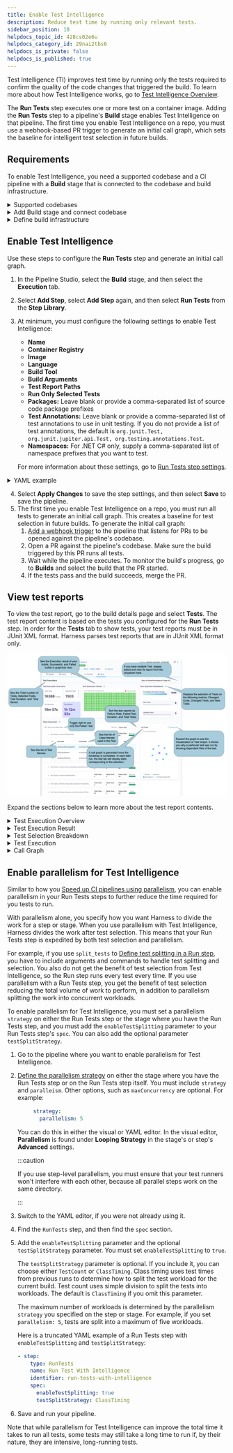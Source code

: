```yaml
---
title: Enable Test Intelligence
description: Reduce test time by running only relevant tests.
sidebar_position: 10
helpdocs_topic_id: 428cs02e6u
helpdocs_category_id: 29nai2tbs6
helpdocs_is_private: false
helpdocs_is_published: true
---
```


Test Intelligence (TI) improves test time by running only the tests required to confirm the quality of the code changes that triggered the build. To learn more about how Test Intelligence works, go to [Test Intelligence Overview](../../ci-quickstarts/test-intelligence-concepts.md).

The **Run Tests** step executes one or more test on a container image. Adding the **Run Tests** step to a pipeline's **Build** stage enables Test Intelligence on that pipeline. The first time you enable Test Intelligence on a repo, you must use a webhook-based PR trigger to generate an initial call graph, which sets the baseline for intelligent test selection in future builds.

## Requirements

To enable Test Intelligence, you need a supported codebase and a CI pipeline with a **Build** stage that is connected to the codebase and build infrastructure.

<details>
<summary>Supported codebases</summary>

Test Intelligence is available for the following codebases:

* Java
* Kotlin
* .NET Core: Test Intelligence for .NET is behind the Feature Flag `TI_DOTNET`. Contact [Harness Support](mailto:support@harness.io) to enable the feature.
* Scala

</details>

<details>
<summary>Add Build stage and connect codebase</summary>

Make sure you have a CI pipeline with a **Build** stage that is connected to your codebase.

If you haven't created a pipeline before, [Get started with the fastest CI on the planet](https://developer.harness.io/tutorials/build-code/fastest-ci).

To add a **Build** stage to an existing pipeline:
1. Go to the pipeline you want to edit.
2. In the Pipeline Studio, select **Add Stage**, and then select **Build**.
3. Enter a **Stage Name**, enable **Clone Codebase**, and then select **Set Up Stage**.

To check codebase configuration for existing pipelines, select **Codebase** while viewing the pipeline in the Pipeline Studio. For more information about codebase configuration, go to [Edit Codebase Configuration](../codebase-configuration/create-and-configure-a-codebase.md).

</details>

<details>
<summary>Define build infrastructure</summary>

1. In the Pipeline Studio, select the **Build** stage, and then select the **Infrastructure** tab.
2. Define the build farm for the codebase. For more information, go to [Set up build infrastructure](https://developer.harness.io/docs/category/set-up-build-infrastructure).

</details>

## Enable Test Intelligence

Use these steps to configure the **Run Tests** step and generate an initial call graph.

1. In the Pipeline Studio, select the **Build** stage, and then select the **Execution** tab.
2. Select **Add Step**, select **Add Step** again, and then select **Run Tests** from the **Step Library**.
3. At minimum, you must configure the following settings to enable Test Intelligence:
   * **Name**
   * **Container Registry**
   * **Image**
   * **Language**
   * **Build Tool**
   * **Build Arguments**
   * **Test Report Paths**
   * **Run Only Selected Tests**
   * **Packages:** Leave blank or provide a comma-separated list of source code package prefixes
   * **Test Annotations:** Leave blank or provide a comma-separated list of test annotations to use in unit testing. If you do not provide a list of test annotations, the default is `org.junit.Test, org.junit.jupiter.api.Test, org.testing.annotations.Test`.
   * **Namespaces:** For .NET C# only, supply a comma-separated list of namespace prefixes that you want to test.

   For more information about these settings, go to [Run Tests step settings](../../ci-technical-reference/configure-run-tests-step-settings.md).

<details>
<summary>YAML example</summary>

The following YAML example is for a pipeline that runs Test Intelligence on the Dubbo open-source project. You can use this YAML template to set up a pipeline with a Run Tests step. Make sure you complete the remaining steps in this procedure to generate the initial call graph.

```yaml
pipeline:
    name: ti-dubbo
    identifier: tidubbo
    properties:
        ci:
            codebase:
                connectorRef: account.howdi
                repoName: dubbo
                build: <+input>
    stages:
        - stage:
              name: unit-test
              identifier: unitteststi
              type: CI
              spec:
                  cloneCodebase: true
                  execution:
                      steps:
                          - step:
                                type: RunTests
                                name: runTestsWithIntelligence
                                identifier: runTestsWithIntelligence
                                spec:
                                    connectorRef: account.GCR
                                    image: maven:3-openjdk-8
                                    args: test -Dmaven.test.failure.ignore=true -DfailIfNoTests=false
                                    buildTool: Maven
                                    language: Java
                                    packages: org.apache.dubbo,com.alibaba.dubbo
                                    runOnlySelectedTests: true
                                    reports:
                                        type: JUnit
                                        spec:
                                            paths:
                                                - "**/*.xml"
                                    resources:
                                        limits:
                                            memory: 2Gi
                                            cpu: 2000m
                                timeout: 60m
                  serviceDependencies: []
                  infrastructure:
                      type: KubernetesDirect
                      spec:
                          connectorRef: Kubernetes_Quickstart
                          namespace: harness-delegate
              variables: []
    projectIdentifier: CI_Examples
    orgIdentifier: default
    description: TI for open source project dubbo
    tags: {}
```

</details>

4. Select **Apply Changes** to save the step settings, and then select **Save** to save the pipeline.
5. The first time you enable Test Intelligence on a repo, you must run all tests to generate an initial call graph. This creates a baseline for test selection in future builds. To generate the initial call graph:
   1. [Add a webhook trigger](../../../platform/11_Triggers/triggering-pipelines.md) to the pipeline that listens for PRs to be opened against the pipeline's codebase.
   2. Open a PR against the pipeline's codebase. Make sure the build triggered by this PR runs all tests.
   3. Wait while the pipeline executes. To monitor the build's progress, go to **Builds** and select the build that the PR started.
   4. If the tests pass and the build succeeds, merge the PR.

## View test reports

To view the test report, go to the build details page and select **Tests**. The test report content is based on the tests you configured for the **Run Tests** step. In order for the **Tests** tab to show tests, your test reports must be in JUnit XML format. Harness parses test reports that are in JUnit XML format only.

![](./static/set-up-test-intelligence-03.png)

Expand the sections below to learn more about the test report contents.

<details>
<summary>Test Execution Overview</summary>

Provides an overview of **Total Tests**, number of **Selected Tests**, total **Duration** of all tests, and **Time Saved**.

**Duration** reflects the sum of CPU time taken for all tests to complete. The values are collected as-is from the JUnit report, and they don't correspond with wall-clock time. In contrast, the pipeline execution time is a measure of wall-clock time. Therefore, it is possible that the **Duration** may exceed the total pipeline execution time.

</details>

<details>
<summary>Test Execution Result</summary>

Graphical representation of successful and failed tests.

</details>

<details>
<summary>Test Selection Breakdown</summary>

Test Intelligence analyzes changes to source files and test files in the codebase and then runs only the tests that are relevant to the detected changes. This section reports how many tests ran based on the different the types of code changes included in this build:

* **Correlated with Code Changes**: The number of tests that ran due to changes in the codebase.
* **New Tests**: The number of tests that ran because they are new.
* **Updated Tests**: The number of tests that ran because there was a change to the actual test code or content.

</details>

<details>
<summary>Test Execution</summary>

Detailed list of all tests, including class methods and test methods.

Initially, the list shows only failed tests. To see all tests, toggle **Show all Tests**.

You can sort the list by failure rate, duration, and total tests. You can also expand test suites to see details about individual tests in that suite.

</details>

<details>
<summary>Call Graph</summary>

The first time you [Enable Test Intelligence](#enable-test-intelligence) on a repo, you must use a webhook-based PR trigger to run all tests and generate the initial call graph. This creates a baseline for test selection in future builds; therefore, the initial call graph is not particularly useful. In subsequent builds, the call graph shows information about tests selected by Test Intelligence for that run.

Select **Expand graph** to view the Test Intelligence Visualization, which shows why a specific test was selected and the reason behind every test selection. Purple nodes represent tests. Select any test (purple node) to see all the classes and methods covered by that test. Blue nodes represent changes to classes and methods that caused Test Intelligence to select that test.

![](./static/set-up-set-up-test-intelligence-531.png)

</details>

## Enable parallelism for Test Intelligence

Similar to how you [Speed up CI pipelines using parallelism](../../../platform/8_Pipelines/speed-up-ci-test-pipelines-using-parallelism.md), you can enable parallelism in your Run Tests steps to further reduce the time required for you tests to run.

With parallelism alone, you specify how you want Harness to divide the work for a step or stage. When you use parallelism with Test Intelligence, Harness divides the work after test selection. This means that your Run Tests step is expedited by both test selection and parallelism.

For example, if you use `split_tests` to [Define test splitting in a Run step](/docs/platform/pipelines/speed-up-ci-test-pipelines-using-parallelism/#define-test-splitting), you have to include arguments and commands to handle test splitting and selection. You also do not get the benefit of test selection from Test Intelligence, so the Run step runs every test every time. If you use parallelism with a Run Tests step, you get the benefit of test selection reducing the total volume of work to perform, in addition to parallelism splitting the work into concurrent workloads.

To enable parallelism for Test Intelligence, you must set a parallelism `strategy` on either the Run Tests step or the stage where you have the Run Tests step, and you must add the `enableTestSplitting` parameter to your Run Tests step's `spec`. You can also add the optional parameter `testSplitStrategy`.

1. Go to the pipeline where you want to enable parallelism for Test Intelligence.
2. [Define the parallelism strategy](/docs/platform/Pipelines/speed-up-ci-test-pipelines-using-parallelism#define-the-parallelism-strategy) on either the stage where you have the Run Tests step or on the Run Tests step itself. You must include `strategy` and `paralleism`. Other options, such as `maxConcurrency` are optional. For example:

   ```yaml
        strategy:
          parallelism: 5
   ```

   You can do this in either the visual or YAML editor. In the visual editor, **Parallelism** is found under **Looping Strategy** in the stage's or step's **Advanced** settings.

   :::caution

   If you use step-level parallelism, you must ensure that your test runners won't interfere with each other, because all parallel steps work on the same directory.

   :::

3. Switch to the YAML editor, if you were not already using it.
4. Find the `RunTests` step, and then find the `spec` section.
5. Add the `enableTestSplitting` parameter and the optional `testSplitStrategy` parameter. You must set `enableTestSplitting` to `true`.

   The `testSplitStrategy` parameter is optional. If you include it, you can choose either `TestCount` or `ClassTiming`. Class timing uses test times from previous runs to determine how to split the test workload for the current build. Test count uses simple division to split the tests into workloads. The default is `ClassTiming` if you omit this parameter.

   The maximum number of workloads is determined by the parallelism `strategy` you specified on the step or stage. For example, if you set `parallelism: 5`, tests are split into a maximum of five workloads.

   Here is a truncated YAML example of a Run Tests step with `enableTestSplitting` and `testSplitStrategy`:

   ```yaml
   - step:
       type: RunTests
       name: Run Test With Intelligence
       identifier: run-tests-with-intelligence
       spec:
         enableTestSplitting: true
         testSplitStrategy: ClassTiming
   ```

6. Save and run your pipeline.

Note that while parallelism for Test Intelligence can improve the total time it takes to run all tests, some tests may still take a long time to run if, by their nature, they are intensive, long-running tests.
